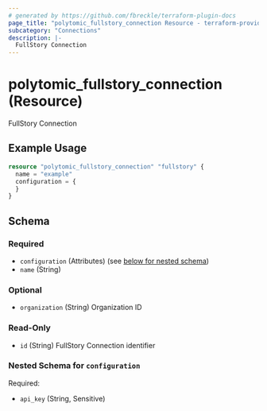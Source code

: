 ```yaml
---
# generated by https://github.com/fbreckle/terraform-plugin-docs
page_title: "polytomic_fullstory_connection Resource - terraform-provider-polytomic"
subcategory: "Connections"
description: |-
  FullStory Connection
---
```


# polytomic_fullstory_connection (Resource)

FullStory Connection

## Example Usage

```terraform
resource "polytomic_fullstory_connection" "fullstory" {
  name = "example"
  configuration = {
  }
}
```

<!-- schema generated by tfplugindocs -->
## Schema

### Required

- `configuration` (Attributes) (see [below for nested schema](#nestedatt--configuration))
- `name` (String)

### Optional

- `organization` (String) Organization ID

### Read-Only

- `id` (String) FullStory Connection identifier

<a id="nestedatt--configuration"></a>
### Nested Schema for `configuration`

Required:

- `api_key` (String, Sensitive)


